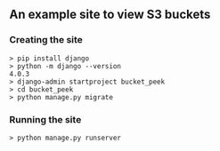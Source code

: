 
## An example site to view S3 buckets

### Creating the site

```
> pip install django
> python -m django --version
4.0.3
> django-admin startproject bucket_peek
> cd bucket_peek
> python manage.py migrate
```

### Running the site
```
> python manage.py runserver
```
